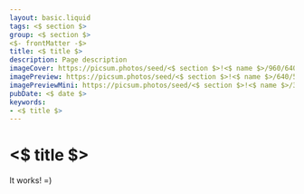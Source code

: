 ```yaml
---
layout: basic.liquid
tags: <$ section $>
group: <$ section $>
<$- frontMatter -$>
title: <$ title $>
description: Page description
imageCover: https://picsum.photos/seed/<$ section $>!<$ name $>/960/640
imagePreview: https://picsum.photos/seed/<$ section $>!<$ name $>/640/560
imagePreviewMini: https://picsum.photos/seed/<$ section $>!<$ name $>/320/240
pubDate: <$ date $>
keywords:
- <$ title $>
---
```


# <$ title $>

It works! =)
